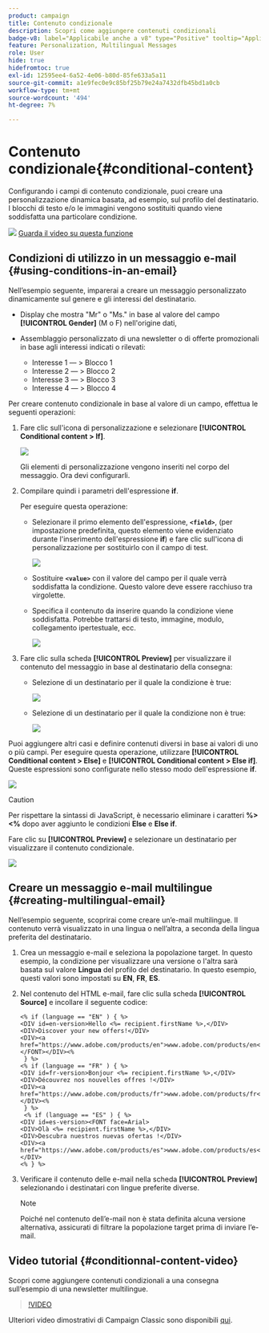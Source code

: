 ```yaml
---
product: campaign
title: Contenuto condizionale
description: Scopri come aggiungere contenuti condizionali
badge-v8: label="Applicabile anche a v8" type="Positive" tooltip="Applicabile anche a Campaign v8"
feature: Personalization, Multilingual Messages
role: User
hide: true
hidefromtoc: true
exl-id: 12595ee4-6a52-4e06-b80d-85fe633a5a11
source-git-commit: a1e9fec0e9c85bf25b79e24a7432dfb45bd1a0cb
workflow-type: tm+mt
source-wordcount: '494'
ht-degree: 7%

---
```


# Contenuto condizionale{#conditional-content}

Configurando i campi di contenuto condizionale, puoi creare una personalizzazione dinamica basata, ad esempio, sul profilo del destinatario. I blocchi di testo e/o le immagini vengono sostituiti quando viene soddisfatta una particolare condizione.

![](assets/do-not-localize/how-to-video.png) [Guarda il video su questa funzione](#conditionnal-content-video)


## Condizioni di utilizzo in un messaggio e-mail {#using-conditions-in-an-email}

Nell’esempio seguente, imparerai a creare un messaggio personalizzato dinamicamente sul genere e gli interessi del destinatario.

* Display che mostra &quot;Mr&quot; o &quot;Ms.&quot; in base al valore del campo **[!UICONTROL Gender]** (M o F) nell&#39;origine dati,
* Assemblaggio personalizzato di una newsletter o di offerte promozionali in base agli interessi indicati o rilevati:

   * Interesse 1 — > Blocco 1
   * Interesse 2 — > Blocco 2
   * Interesse 3 — > Blocco 3
   * Interesse 4 — > Blocco 4

Per creare contenuto condizionale in base al valore di un campo, effettua le seguenti operazioni:

1. Fare clic sull&#39;icona di personalizzazione e selezionare **[!UICONTROL Conditional content > If]**.

   ![](assets/s_ncs_user_conditional_content02.png)

   Gli elementi di personalizzazione vengono inseriti nel corpo del messaggio. Ora devi configurarli.

1. Compilare quindi i parametri dell&#39;espressione **if**.

   Per eseguire questa operazione:

   * Selezionare il primo elemento dell&#39;espressione, **`<field>`**, (per impostazione predefinita, questo elemento viene evidenziato durante l&#39;inserimento dell&#39;espressione **if**) e fare clic sull&#39;icona di personalizzazione per sostituirlo con il campo di test.

     ![](assets/s_ncs_user_conditional_content03.png)

   * Sostituire **`<value>`** con il valore del campo per il quale verrà soddisfatta la condizione. Questo valore deve essere racchiuso tra virgolette.
   * Specifica il contenuto da inserire quando la condizione viene soddisfatta. Potrebbe trattarsi di testo, immagine, modulo, collegamento ipertestuale, ecc.

     ![](assets/s_ncs_user_conditional_content04.png)

1. Fare clic sulla scheda **[!UICONTROL Preview]** per visualizzare il contenuto del messaggio in base al destinatario della consegna:

   * Selezione di un destinatario per il quale la condizione è true:

     ![](assets/s_ncs_user_conditional_content05.png)

   * Selezione di un destinatario per il quale la condizione non è true:

     ![](assets/s_ncs_user_conditional_content06.png)

Puoi aggiungere altri casi e definire contenuti diversi in base ai valori di uno o più campi. Per eseguire questa operazione, utilizzare **[!UICONTROL Conditional content > Else]** e **[!UICONTROL Conditional content > Else if]**. Queste espressioni sono configurate nello stesso modo dell&#39;espressione **if**.

![](assets/s_ncs_user_conditional_content07.png)

>[!CAUTION]
>
>Per rispettare la sintassi di JavaScript, è necessario eliminare i caratteri **%> &lt;%** dopo aver aggiunto le condizioni **Else** e **Else if**.

Fare clic su **[!UICONTROL Preview]** e selezionare un destinatario per visualizzare il contenuto condizionale.

![](assets/s_ncs_user_conditional_content08.png)

## Creare un messaggio e-mail multilingue {#creating-multilingual-email}

Nell’esempio seguente, scoprirai come creare un’e-mail multilingue. Il contenuto verrà visualizzato in una lingua o nell’altra, a seconda della lingua preferita del destinatario.

1. Crea un messaggio e-mail e seleziona la popolazione target. In questo esempio, la condizione per visualizzare una versione o l&#39;altra sarà basata sul valore **Lingua** del profilo del destinatario. In questo esempio, questi valori sono impostati su **EN**, **FR**, **ES**.
1. Nel contenuto del HTML e-mail, fare clic sulla scheda **[!UICONTROL Source]** e incollare il seguente codice:

   ```
   <% if (language == "EN" ) { %>
   <DIV id=en-version>Hello <%= recipient.firstName %>,</DIV>
   <DIV>Discover your new offers!</DIV>
   <DIV><a href="https://www.adobe.com/products/en">www.adobe.com/products/en</A></FONT></DIV><%
    } %>
   <% if (language == "FR" ) { %>
   <DIV id=fr-version>Bonjour <%= recipient.firstName %>,</DIV>
   <DIV>Découvrez nos nouvelles offres !</DIV>
   <DIV><a href="https://www.adobe.com/products/fr">www.adobe.com/products/fr</A></DIV><%
    } %>
    <% if (language == "ES" ) { %>
   <DIV id=es-version><FONT face=Arial>
   <DIV>Olà <%= recipient.firstName %>,</DIV>
   <DIV>Descubra nuestros nuevas ofertas !</DIV>
   <DIV><a href="https://www.adobe.com/products/es">www.adobe.com/products/es</A></DIV>
   <% } %>
   ```

1. Verificare il contenuto delle e-mail nella scheda **[!UICONTROL Preview]** selezionando i destinatari con lingue preferite diverse.

   >[!NOTE]
   >
   >Poiché nel contenuto dell’e-mail non è stata definita alcuna versione alternativa, assicurati di filtrare la popolazione target prima di inviare l’e-mail.

## Video tutorial {#conditionnal-content-video}

Scopri come aggiungere contenuti condizionali a una consegna sull’esempio di una newsletter multilingue.

>[!VIDEO](https://video.tv.adobe.com/v/329895?quality=12&captions=ita)

Ulteriori video dimostrativi di Campaign Classic sono disponibili [qui](https://experienceleague.adobe.com/docs/campaign-classic-learn/tutorials/overview.html?lang=it).
